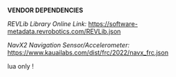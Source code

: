 **VENDOR DEPENDENCIES**

*REVLib Library Online Link:* https://software-metadata.revrobotics.com/REVLib.json

*NavX2 Navigation Sensor/Accelerometer:* https://www.kauailabs.com/dist/frc/2022/navx_frc.json 

lua only !
